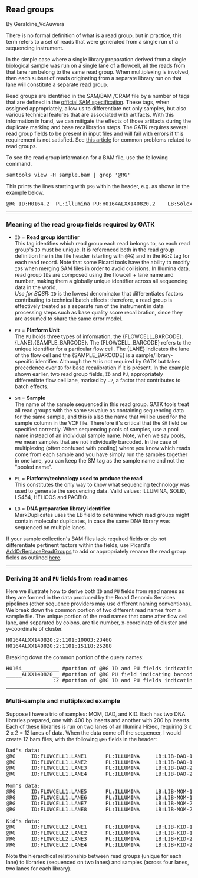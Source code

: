## Read groups

By Geraldine_VdAuwera

<p>There is no formal definition of what is a read group, but in practice, this term refers to a set of reads that were generated from a single run of a sequencing instrument.</p>

<p>In the simple case where a single library preparation derived from a single biological sample was run on a single lane of a flowcell, all the reads from that lane run belong to the same read group. When multiplexing is involved, then each subset of reads originating from a separate library run on that lane will constitute a separate read group.</p>

<p>Read groups are identified in the SAM/BAM /CRAM file by a number of tags that are defined in the <a rel="nofollow" href="http://samtools.github.io/hts-specs/">official SAM specification</a>. These tags, when assigned appropriately, allow us to differentiate not only samples, but also various technical features that are associated with artifacts. With this information in hand, we can mitigate the effects of those artifacts during the duplicate marking and base recalibration steps. The GATK requires several read group fields to be present in input files and will fail with errors if this requirement is not satisfied. See <a rel="nofollow" href="http://www.broadinstitute.org/gatk/guide/article?id=59">this article</a> for common problems related to read groups.</p>

<p>To see the read group information for a BAM file, use the following command.</p>

<pre class="code codeBlock" spellcheck="false">samtools view -H sample.bam | grep '@RG'
</pre>

<p>This prints the lines starting with <code class="code codeInline" spellcheck="false">@RG</code> within the header, e.g. as shown in the example below.</p>

<pre class="code codeBlock" spellcheck="false">@RG ID:H0164.2  PL:illumina PU:H0164ALXX140820.2    LB:Solexa-272222    PI:0    DT:2014-08-20T00:00:00-0400 SM:NA12878  CN:BI
</pre>

<hr></hr><h3>Meaning of the read group fields required by GATK</h3>

<ul><li><p><code class="code codeInline" spellcheck="false">ID</code> = <strong>Read group identifier</strong><br>
This tag identifies which read group each read belongs to, so each read group's <code class="code codeInline" spellcheck="false">ID</code> must be unique. It is referenced both in the read group definition line in the file header (starting with <code class="code codeInline" spellcheck="false">@RG</code>) and in the <code class="code codeInline" spellcheck="false">RG:Z</code> tag for each read record. Note that some Picard tools have the ability to modify <code class="code codeInline" spellcheck="false">ID</code>s when merging SAM files in order to avoid collisions. In Illumina data, read group <code class="code codeInline" spellcheck="false">ID</code>s are composed using the flowcell + lane name and number, making them a globally unique identifier across all sequencing data in the world.<br><em>Use for BQSR:</em> <code class="code codeInline" spellcheck="false">ID</code> is the lowest denominator that differentiates factors contributing to technical batch effects: therefore, a read group is effectively treated as a separate run of the instrument in data processing steps such as base quality score recalibration, since they are assumed to share the same error model.</p></li>
<li><p><code class="code codeInline" spellcheck="false">PU</code> = <strong>Platform Unit</strong> <br>
The <code class="code codeInline" spellcheck="false">PU</code> holds three types of information, the {FLOWCELL_BARCODE}.{LANE}.{SAMPLE_BARCODE}.  The {FLOWCELL_BARCODE} refers to the unique identifier for a particular flow cell.  The {LANE} indicates the lane of the flow cell and the {SAMPLE_BARCODE} is a sample/library-specific identifier.  Although the <code class="code codeInline" spellcheck="false">PU</code> is not required by GATK but takes precedence over <code class="code codeInline" spellcheck="false">ID</code> for base recalibration if it is present. In the example shown earlier, two read group fields, <code class="code codeInline" spellcheck="false">ID</code> and <code class="code codeInline" spellcheck="false">PU</code>, appropriately differentiate flow cell lane, marked by <code class="code codeInline" spellcheck="false">.2</code>, a factor that contributes to batch effects.</p></li>
<li><p><code class="code codeInline" spellcheck="false">SM</code> = <strong>Sample</strong><br>
 The name of the sample sequenced in this read group. GATK tools treat all read groups with the same <code class="code codeInline" spellcheck="false">SM</code> value as containing sequencing data for the same sample, and this is also the name that will be used for the sample column in the VCF file. Therefore it's critical that the <code class="code codeInline" spellcheck="false">SM</code> field be specified correctly. When sequencing pools of samples, use a pool name instead of an individual sample name. Note, when we say pools, we mean samples that are not individually barcoded. In the case of multiplexing (often confused with pooling) where you know which reads come from each sample and you have simply run the samples together in one lane, you can keep the SM tag as the sample name and not the "pooled name".</p></li>
<li><p><code class="code codeInline" spellcheck="false">PL</code> = <strong>Platform/technology used to produce the read</strong> <br>
This constitutes the only way to know what sequencing technology was used to generate the sequencing data. Valid values: ILLUMINA, SOLID, LS454, HELICOS and PACBIO.</p></li>
<li><p><code class="code codeInline" spellcheck="false">LB</code> = <strong>DNA preparation library identifier</strong> <br>
MarkDuplicates uses the LB field to determine which read groups might contain molecular duplicates, in case the same DNA library was sequenced on multiple lanes.</p></li>
</ul><p>If your sample collection's BAM files lack required fields or do not differentiate pertinent factors within the fields, use Picard's <a rel="nofollow" href="http://broadinstitute.github.io/picard/command-line-overview.html#AddOrReplaceReadGroups">AddOrReplaceReadGroups</a> to add or appropriately rename the read group fields as outlined <a rel="nofollow" href="http://gatkforums.broadinstitute.org/discussion/2909/">here</a>.</p>

<hr></hr><h3>Deriving <code class="code codeInline" spellcheck="false">ID</code> and <code class="code codeInline" spellcheck="false">PU</code> fields from read names</h3>

<p>Here we illustrate how to derive both <code class="code codeInline" spellcheck="false">ID</code> and <code class="code codeInline" spellcheck="false">PU</code> fields from read names as they are formed in the data produced by the Broad Genomic Services pipelines (other sequence providers may use different naming conventions). We break down the common portion of two different read names from a sample file. The unique portion of the read names that come after flow cell lane, and separated by colons, are tile number, x-coordinate of cluster and y-coordinate of cluster.</p>

<pre class="code codeBlock" spellcheck="false">H0164ALXX140820:2:1101:10003:23460
H0164ALXX140820:2:1101:15118:25288
</pre>

<p>Breaking down the common portion of the query names:</p>

<pre class="code codeBlock" spellcheck="false">H0164____________ #portion of @RG ID and PU fields indicating Illumina flow cell
_____ALXX140820__ #portion of @RG PU field indicating barcode or index in a multiplexed run
_______________:2 #portion of @RG ID and PU fields indicating flow cell lane
</pre>

<hr></hr><h3>Multi-sample and multiplexed example</h3>

<p>Suppose I have a trio of samples: MOM, DAD, and KID.  Each has two DNA libraries prepared, one with 400 bp inserts and another with 200 bp inserts.  Each of these libraries is run on two lanes of an Illumina HiSeq, requiring 3 x 2 x 2 = 12 lanes of data.  When the data come off the sequencer, I would create 12 bam files, with the following <code class="code codeInline" spellcheck="false">@RG</code> fields in the header:</p>

<pre class="code codeBlock" spellcheck="false">Dad's data:
@RG     ID:FLOWCELL1.LANE1      PL:ILLUMINA     LB:LIB-DAD-1 SM:DAD      PI:200
@RG     ID:FLOWCELL1.LANE2      PL:ILLUMINA     LB:LIB-DAD-1 SM:DAD      PI:200
@RG     ID:FLOWCELL1.LANE3      PL:ILLUMINA     LB:LIB-DAD-2 SM:DAD      PI:400
@RG     ID:FLOWCELL1.LANE4      PL:ILLUMINA     LB:LIB-DAD-2 SM:DAD      PI:400

Mom's data:
@RG     ID:FLOWCELL1.LANE5      PL:ILLUMINA     LB:LIB-MOM-1 SM:MOM      PI:200
@RG     ID:FLOWCELL1.LANE6      PL:ILLUMINA     LB:LIB-MOM-1 SM:MOM      PI:200
@RG     ID:FLOWCELL1.LANE7      PL:ILLUMINA     LB:LIB-MOM-2 SM:MOM      PI:400
@RG     ID:FLOWCELL1.LANE8      PL:ILLUMINA     LB:LIB-MOM-2 SM:MOM      PI:400

Kid's data:
@RG     ID:FLOWCELL2.LANE1      PL:ILLUMINA     LB:LIB-KID-1 SM:KID      PI:200
@RG     ID:FLOWCELL2.LANE2      PL:ILLUMINA     LB:LIB-KID-1 SM:KID      PI:200
@RG     ID:FLOWCELL2.LANE3      PL:ILLUMINA     LB:LIB-KID-2 SM:KID      PI:400
@RG     ID:FLOWCELL2.LANE4      PL:ILLUMINA     LB:LIB-KID-2 SM:KID      PI:400
</pre>

<p>Note the hierarchical relationship between read groups (unique for each lane) to libraries (sequenced on two lanes) and samples (across four lanes, two lanes for each library).</p>
